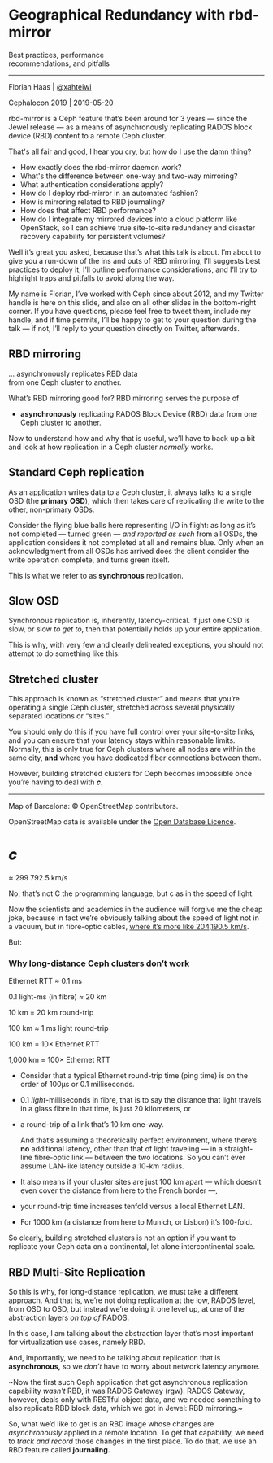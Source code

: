 <!-- .slide: data-timing="90" -->
# Geographical Redundancy with rbd-mirror
Best practices, performance  
recommendations, and pitfalls

* * *

Florian Haas | [@xahteiwi](https://twitter.com/xahteiwi)

Cephalocon 2019 | 2019-05-20

<!-- Note --> 
rbd-mirror is a Ceph feature that’s been around for 3 years — since
the Jewel release — as a means of asynchronously replicating RADOS
block device (RBD) content to a remote Ceph cluster.

That's all fair and good, I hear you cry, but how do I use the damn
thing?

* How exactly does the rbd-mirror daemon work?
* What's the difference between one-way and two-way mirroring?
* What authentication considerations apply?
* How do I deploy rbd-mirror in an automated fashion?
* How is mirroring related to RBD journaling?
* How does that affect RBD performance? 
* How do I integrate my mirrored devices into a cloud platform like
  OpenStack, so I can achieve true site-to-site redundancy and
  disaster recovery capability for persistent volumes?

Well it’s great you asked, because that’s what this talk is about.
I’m about to give you a run-down of the ins and outs of RBD mirroring,
I’ll suggests best practices to deploy it, I’ll outline performance
considerations, and I’ll try to highlight traps and pitfalls to avoid
along the way.

My name is Florian, I’ve worked with Ceph since about 2012, and my
Twitter handle is here on this slide, and also on all other slides in
the bottom-right corner. If you have questions, please feel free to
tweet them, include my handle, and if time permits, I’ll be happy to
get to your question during the talk — if not, I’ll reply to your
question directly on Twitter, afterwards.


<!-- .slide: data-timing="15" -->
## RBD mirroring

... asynchronously replicates RBD data  
from one Ceph cluster to another. <!-- .element: class="fragment" --> 

<!-- Note -->
What’s RBD mirroring good for? RBD mirroring serves the purpose of

* **asynchronously** replicating RADOS Block Device (RBD) data from
one Ceph cluster to another.

Now to understand how and why that is useful, we’ll have to back up a
bit and look at how replication in a Ceph cluster *normally* works.


<!-- .slide: data-background-image="images/osd-replication.svg" data-background-size="contain" -->
## Standard Ceph replication <!-- .element: class="hidden" --> 

<!-- Note -->
As an application writes data to a Ceph cluster, it always talks to a
single OSD (the **primary OSD**), which then takes care of replicating
the write to the other, non-primary OSDs. 

Consider the flying blue balls here representing I/O in flight: as
long as it’s not completed — turned green — *and reported as
such* from all OSDs, the application considers it not completed at all
and remains blue. Only when an acknowledgment from all OSDs has
arrived does the client consider the write operation complete, and
turns green itself.

This is what we refer to as **synchronous** replication.


<!-- .slide: data-background-image="images/osd-replication-slow.svg" data-background-size="contain" -->
## Slow OSD <!-- .element: class="hidden" --> 

<!-- Note -->
Synchronous replication is, inherently, latency-critical. If just one
OSD is slow, or slow *to get to*, then that potentially holds up your
entire application.

This is why, with very few and clearly delineated exceptions, you
should not attempt to do something like this:


<!-- .slide: data-background-image="images/map.png" data-background-size="cover" -->
## Stretched cluster <!-- .element: class="hidden" --> 

<!-- Note -->
This approach is known as “stretched cluster” and means that you’re
operating a single Ceph cluster, stretched across several
physically separated locations or “sites.” 

You should only do this if you have full control over your
site-to-site links, and you can ensure that your latency stays within
reasonable limits. Normally, this is only true for Ceph clusters where
all nodes are within the same city, **and** where you have dedicated
fiber connections between them.

However, building stretched clusters for Ceph becomes impossible once
you’re having to deal with 𝒄.

* * *

Map of Barcelona: © OpenStreetMap contributors.

OpenStreetMap data is available under the [Open Database
Licence](https://www.opendatacommons.org/licenses/odbl).


<!-- .slide: data-timing="15" -->
# 𝒄
≈ 299 792.5 km/s <!-- .element: class="fragment" --> 

<!-- Note -->
No, that’s not C the programming language, but c as in the speed of light.

Now the scientists and academics in the audience will forgive me the
cheap joke, because in fact we’re obviously talking about the speed of
light not in a vacuum, but in fibre-optic cables, [where it’s more
like 204,190.5
km/s](https://www.quora.com/What-is-precisely-the-speed-of-light-in-fiber-optics/answer/Steve-Blumenkranz).

But:


<!-- .slide: data-timing="60" -->
### Why long-distance Ceph clusters don’t work <!-- .element: class="hidden" --> 

Ethernet RTT ≈ 0.1 ms <!-- .element: class="fragment" --> 

0.1 light-ms (in fibre) ≈ 20 km <!-- .element: class="fragment" --> 

10 km = 20 km round-trip <!-- .element: class="fragment" --> 

100 km ≈ 1 ms light round-trip <!-- .element: class="fragment" --> 

100 km = 10× Ethernet RTT <!-- .element: class="fragment" --> 

1,000 km = 100× Ethernet RTT <!-- .element: class="fragment" --> 

<!-- Note --> 
* Consider that a typical Ethernet round-trip time (ping time) is on
  the order of 100µs or 0.1 milliseconds.

* 0.1 *light*-milliseconds in fibre, that is to say the distance that
  light travels in a glass fibre in that time, is just 20 kilometers,
  or
  
* a round-trip of a link that’s 10 km one-way.

  And that’s assuming a theoretically perfect environment, where
  there’s **no** additional latency, other than that of light
  traveling — in a straight-line fibre-optic link — between the two
  locations. So you can’t ever assume LAN-like latency outside a 10-km
  radius.

* It also means if your cluster sites are just 100 km apart — which
  doesn’t even cover the distance from here to the French border —,
  
* your round-trip time increases tenfold versus a local Ethernet LAN.
  
* For 1000 km (a distance from here to Munich, or Lisbon) it’s
  100-fold.

So clearly, building stretched clusters is not an option if you want
to replicate your Ceph data on a continental, let alone
intercontinental scale.


<!-- .slide: data-background-image="images/multiple-clusters.svg" data-background-size="contain" -->
## RBD Multi-Site Replication <!-- .element: class="hidden" --> 

<!-- Note -->
So this is why, for long-distance replication, we must take a
different approach. And that is, we’re not doing replication at the
low, RADOS level, from OSD to OSD, but instead we’re doing it one
level up, at one of the abstraction layers *on top of* RADOS.

In this case, I am talking about the abstraction layer that’s most
important for virtualization use cases, namely RBD.

And, importantly, we need to be talking about replication that is
**asynchronous,** so we *don’t* have to worry about network latency
anymore.

~Now the first such Ceph application that got asynchronous replication
capability *wasn’t* RBD, it was RADOS Gateway (rgw). RADOS Gateway,
however, deals only with RESTful object data, and we needed something
to also replicate RBD block data, which we got in Jewel: RBD
mirroring.~

So, what we’d like to get is an RBD image whose changes are
*asynchronously* applied in a remote location. To get that capability,
we need to *track and record* those changes in the first place. To do
that, we use an RBD feature called **journaling.**

